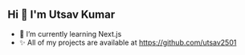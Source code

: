 ## Hi 👋  I'm Utsav Kumar


 - 🌱 I’m currently learning Next.js
 - ✨ All of my projects are available at
      https://github.com/utsav2501



<!--
**utsav2501/utsav2501** is a ✨ _special_ ✨ repository because its `README.md` (this file) appears on your GitHub profile.

Here are some ideas to get you started:

- 🔭 I’m currently working on ...
- 🌱 I’m currently learning ...
- 👯 I’m looking to collaborate on ...
- 🤔 I’m looking for help with ...
- 💬 Ask me about ...
- 📫 How to reach me: ...
- 😄 Pronouns: ...
- ⚡ Fun fact: ...
-->



